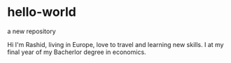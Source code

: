 # hello-world
a new repository

Hi I'm Rashid, living in Europe, love to travel and learning new skills.
I at my final year of my Bacherlor degree in economics.

